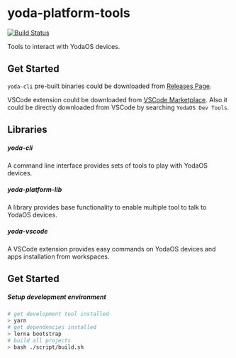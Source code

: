 # yoda-platform-tools

[![Build Status](https://travis-ci.com/yodaos-project/yoda-platform-tools.svg?branch=master)](https://travis-ci.com/yodaos-project/yoda-platform-tools)

Tools to interact with YodaOS devices.

## Get Started

`yoda-cli` pre-built binaries could be downloaded from [Releases Page](https://github.com/yodaos-project/yoda-platform-tools/releases).

VSCode extension could be downloaded from [VSCode Marketplace](https://marketplace.visualstudio.com/items?itemName=yodaos.yoda-vscode). Also it could be directly downloaded from VSCode by searching `YodaOS Dev Tools`.

## Libraries

##### yoda-cli

A command line interface provides sets of tools to play with YodaOS devices.

##### yoda-platform-lib

A library provides base functionality to enable multiple tool to talk to YodaOS devices.

##### yoda-vscode

A VSCode extension provides easy commands on YodaOS devices and apps installation from workspaces.

## Get Started

##### Setup development environment

```sh
# get development tool installed
> yarn
# get dependencies installed
> lerna bootstrap
# build all projects
> bash ./script/build.sh
```
